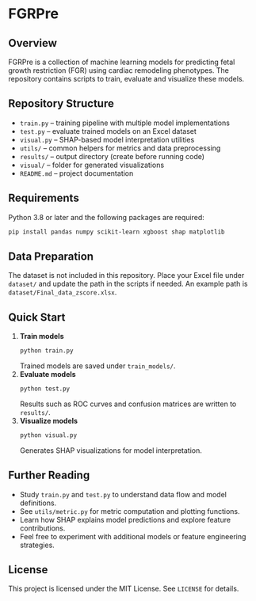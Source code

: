 # FGRPre

## Overview
FGRPre is a collection of machine learning models for predicting fetal growth restriction (FGR) using cardiac remodeling phenotypes. The repository contains scripts to train, evaluate and visualize these models.

## Repository Structure
- `train.py` – training pipeline with multiple model implementations
- `test.py` – evaluate trained models on an Excel dataset
- `visual.py` – SHAP-based model interpretation utilities
- `utils/` – common helpers for metrics and data preprocessing
- `results/` – output directory (create before running code)
- `visual/` – folder for generated visualizations
- `README.md` – project documentation

## Requirements
Python 3.8 or later and the following packages are required:

```bash
pip install pandas numpy scikit-learn xgboost shap matplotlib
```

## Data Preparation
The dataset is not included in this repository. Place your Excel file under `dataset/` and update the path in the scripts if needed. An example path is `dataset/Final_data_zscore.xlsx`.

## Quick Start
1. **Train models**
   ```bash
   python train.py
   ```
   Trained models are saved under `train_models/`.
2. **Evaluate models**
   ```bash
   python test.py
   ```
   Results such as ROC curves and confusion matrices are written to `results/`.
3. **Visualize models**
   ```bash
   python visual.py
   ```
   Generates SHAP visualizations for model interpretation.

## Further Reading
- Study `train.py` and `test.py` to understand data flow and model definitions.
- See `utils/metric.py` for metric computation and plotting functions.
- Learn how SHAP explains model predictions and explore feature contributions.
- Feel free to experiment with additional models or feature engineering strategies.

## License
This project is licensed under the MIT License. See `LICENSE` for details.
